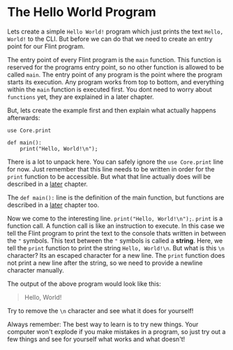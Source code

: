 # The Hello World Program

Lets create a simple `Hello World!` program which just prints the text `Hello, World!` to the CLI. But before we can do that we need to create an entry point for our Flint program.

The entry point of every Flint program is the `main` function. This function is reserved for the programs entry point, so no other function is allowed to be called `main`. The entry point of any program is the point where the program starts its execution. Any program works from top to bottom, and everything within the `main` function is executed first. You dont need to worry about `functions` yet, they are explained in a later chapter.

But, lets create the example first and then explain what actually happens afterwards:

```ft
use Core.print

def main():
    print("Hello, World!\n");
```

There is a lot to unpack here. You can safely ignore the `use Core.print` line for now. Just remember that this line needs to be written in order for the `print` function to be accessible. But what that line actually does will be described in a [later](wiki/src/beginners_guide/5_functions.md) chapter.

The `def main():` line is the definition of the main function, but functions are described in a [later](wiki/src/beginners_guide/5_functions.md) chapter too.

Now we come to the interesting line. `print("Hello, World!\n");`. `print` is a function call. A function call is like an instruction to execute. In this case we tell the Flint program to print the text to the console thats written in between the `"` symbols. This text between the `"` symbols is called a **string**. Here, we tell the `print` function to print the string `Hello, World!\n`. But what is this `\n` character? Its an escaped character for a new line. The `print` function does not print a new line after the string, so we need to provide a newline character manually.

The output of the above program would look like this:

> Hello, World!

Try to remove the `\n` character and see what it does for yourself!

Always remember: The best way to learn is to try new things. Your computer won't explode if you make mistakes in a program, so just try out a few things and see for yourself what works and what doesn't!
